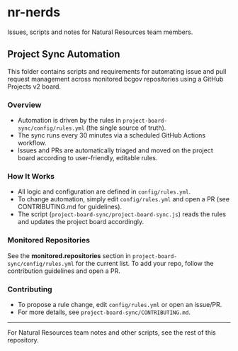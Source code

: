 # nr-nerds

Issues, scripts and notes for Natural Resources team members.

## Project Sync Automation

This folder contains scripts and requirements for automating issue and pull request management across monitored bcgov repositories using a GitHub Projects v2 board.

### Overview
- Automation is driven by the rules in `project-board-sync/config/rules.yml` (the single source of truth).
- The sync runs every 30 minutes via a scheduled GitHub Actions workflow.
- Issues and PRs are automatically triaged and moved on the project board according to user-friendly, editable rules.

### How It Works
- All logic and configuration are defined in `config/rules.yml`.
- To change automation, simply edit `config/rules.yml` and open a PR (see CONTRIBUTING.md for guidelines).
- The script (`project-board-sync/project-board-sync.js`) reads the rules and updates the project board accordingly.

### Monitored Repositories
See the **monitored.repositories** section in `project-board-sync/config/rules.yml` for the current list. To add your repo, follow the contribution guidelines and open a PR.

### Contributing
- To propose a rule change, edit `config/rules.yml` or open an issue/PR.
- For more details, see `project-board-sync/CONTRIBUTING.md`.

---

For Natural Resources team notes and other scripts, see the rest of this repository.
